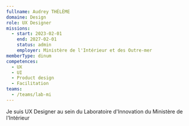 ```yaml
---
fullname: Audrey THÉLÈME
domaine: Design
role: UX Designer
missions:
  - start: 2023-02-01
    end: 2027-02-01
    status: admin
    employer: Ministère de l'Intérieur et des Outre-mer
memberType: dinum
competences:
  - UX
  - UI
  - Product design
  - Facilitation
teams:
  - /teams/lab-mi
---
```

Je suis UX Designer au sein du Laboratoire d'Innovation du Ministère de l'Intérieur